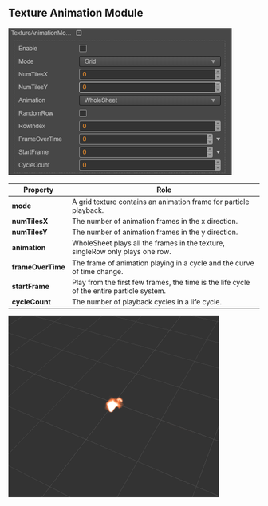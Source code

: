 ## Texture Animation Module
![](particle-system/texture_animation.png)

Property | Role
---|---
**mode** | A grid texture contains an animation frame for particle playback.
**numTilesX** | The number of animation frames in the x direction.
**numTilesY** | The number of animation frames in the y direction.
**animation** | WholeSheet plays all the frames in the texture, singleRow only plays one row.
**frameOverTime** | The frame of animation playing in a cycle and the curve of time change.
**startFrame** | Play from the first few frames, the time is the life cycle of the entire particle system.
**cycleCount** | The number of playback cycles in a life cycle.

![](particle-system/texture_animation.gif)